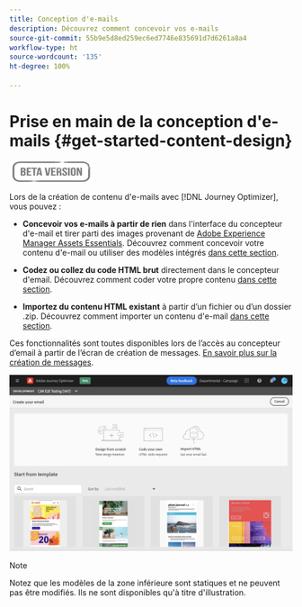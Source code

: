 ```yaml
---
title: Conception d'e-mails
description: Découvrez comment concevoir vos e-mails
source-git-commit: 55b9e5d8ed259ec6ed7746e835691d7d6261a8a4
workflow-type: ht
source-wordcount: '135'
ht-degree: 100%

---
```


# Prise en main de la conception d&#39;e-mails {#get-started-content-design}

![](assets/do-not-localize/badge.png)

Lors de la création de contenu d&#39;e-mails avec [!DNL Journey Optimizer], vous pouvez :

* **Concevoir vos e-mails à partir de rien** dans l&#39;interface du concepteur d&#39;e-mail et tirer parti des images provenant de [Adobe Experience Manager Assets Essentials](assets-essentials.md). Découvrez comment concevoir votre contenu d&#39;e-mail ou utiliser des modèles intégrés [dans cette section](create-email-content.md).

* **Codez ou collez du code HTML brut** directement dans le concepteur d&#39;email. Découvrez comment coder votre propre contenu [dans cette section](existing-content.md#import-raw-html-code).

* **Importez du contenu HTML existant** à partir d’un fichier ou d’un dossier .zip. Découvrez comment importer un contenu d&#39;e-mail [dans cette section](existing-content.md#import-html-content-from-file).

Ces fonctionnalités sont toutes disponibles lors de l’accès au concepteur d’email à partir de l’écran de création de messages. [En savoir plus sur la création de messages](create-message.md).

![](assets/content-editors.png)

>[!NOTE]
>
>Notez que les modèles de la zone inférieure sont statiques et ne peuvent pas être modifiés. Ils ne sont disponibles qu&#39;à titre d&#39;illustration.
